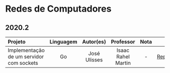 # Redes de Computadores

## 2020.2

Projeto | Linguagem | Autor(es) | Professor | Nota | Link
:------ | :-------: | :-------: | :-------: | :--: | :---:
Implementação de um servidor com sockets | Go | José Ulisses | Isaac Rahel Martin | - | [Repositório](https://github.com/jos3s/Faculdade-Projetos/blob/master/REDES)
